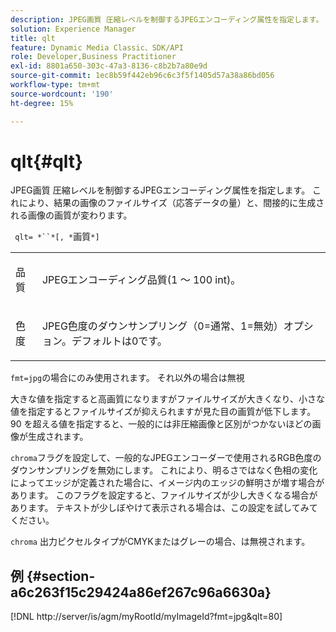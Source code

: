 ```yaml
---
description: JPEG画質 圧縮レベルを制御するJPEGエンコーディング属性を指定します。 これにより、結果の画像のファイルサイズ（応答データの量）と、間接的に生成される画像の画質が変わります。
solution: Experience Manager
title: qlt
feature: Dynamic Media Classic、SDK/API
role: Developer,Business Practitioner
exl-id: 8801a650-303c-47a3-8136-c8b2b7a80e9d
source-git-commit: 1ec8b59f442eb96c6c3f5f1405d57a38a86bd056
workflow-type: tm+mt
source-wordcount: '190'
ht-degree: 15%

---
```


# qlt{#qlt}

JPEG画質 圧縮レベルを制御するJPEGエンコーディング属性を指定します。 これにより、結果の画像のファイルサイズ（応答データの量）と、間接的に生成される画像の画質が変わります。

` qlt= *``*[, *`画質`*]`

<table id="simpletable_D080D15922CE4EF4B707282A4D45739A"> 
 <tr class="strow"> 
  <td class="stentry"> <p> <span class="codeph"> <span class="varname"> 品質  </span> </span> </p> </td> 
  <td class="stentry"> <p>JPEGエンコーディング品質(1 ～ 100 int)。 </p> </td> 
 </tr> 
 <tr class="strow"> 
  <td class="stentry"> <p> <span class="codeph"> <span class="varname"> 色度  </span> </span> </p> </td> 
  <td class="stentry"> <p>JPEG色度のダウンサンプリング（0=通常、1=無効）オプション。デフォルトは0です。 </p> </td> 
 </tr> 
</table>

`fmt=jpg`の場合にのみ使用されます。 それ以外の場合は無視

大きな値を指定すると高画質になりますがファイルサイズが大きくなり、小さな値を指定するとファイルサイズが抑えられますが見た目の画質が低下します。90 を超える値を指定すると、一般的には非圧縮画像と区別がつかないほどの画像が生成されます。

`chroma`フラグを設定して、一般的なJPEGエンコーダーで使用されるRGB色度のダウンサンプリングを無効にします。 これにより、明るさではなく色相の変化によってエッジが定義された場合に、イメージ内のエッジの鮮明さが増す場合があります。 このフラグを設定すると、ファイルサイズが少し大きくなる場合があります。 テキストが少しぼやけて表示される場合は、この設定を試してみてください。

`chroma` 出力ピクセルタイプがCMYKまたはグレーの場合、は無視されます。

## 例 {#section-a6c263f15c29424a86ef267c96a6630a}

[!DNL http://server/is/agm/myRootId/myImageId?fmt=jpg&qlt=80]

